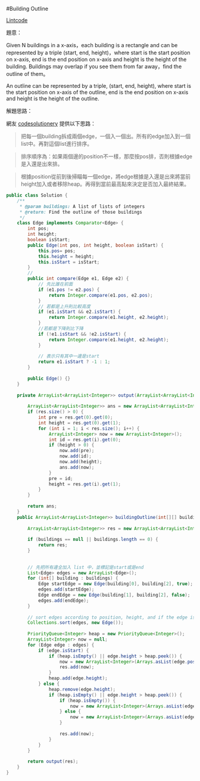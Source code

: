 #Building Outline

[Lintcode](http://www.lintcode.com/en/problem/building-outline/#)

題意：

Given N buildings in a x-axis，each building is a rectangle and can be represented by a triple (start, end, height)，where start is the start position on x-axis, end is the end position on x-axis and height is the height of the building. Buildings may overlap if you see them from far away，find the outline of them。

An outline can be represented by a triple, (start, end, height), where start is the start position on x-axis of the outline, end is the end position on x-axis and height is the height of the outline.



解題思路：

網友 [codesolutionery](https://codesolutiony.wordpress.com/2015/06/01/leetcode-the-skyline-problem-lintcode-building-outline/) 提供以下思路：

>把每一個building拆成兩個edge，一個入一個出。所有的edge加入到一個list中。再對這個list進行排序。

>排序順序為：如果兩個邊的position不一樣，那麼按pos排，否則根據edge是入還是出來排。

>根據position從前到後掃瞄每一個edge，將edge根據是入還是出來將當前height加入或者移除heap。再得到當前最高點來決定是否加入最終結果。

```java
public class Solution {
    /**
     * @param buildings: A list of lists of integers
     * @return: Find the outline of those buildings
     */
    class Edge implements Comparator<Edge> {
        int pos;
        int height;
        boolean isStart;
        public Edge(int pos, int height, boolean isStart) {
            this.pos= pos;
            this.height = height;
            this.isStart = isStart;
        }
        // 
        public int compare(Edge e1, Edge e2) {
            // 先比誰在前面
            if (e1.pos != e2.pos) {
                return Integer.compare(e1.pos, e2.pos);
            }
            // 若都是上升則比較高度
            if (e1.isStart && e2.isStart) {
                return Integer.compare(e1.height, e2.height);
            }
            //若都是下降則比下降
            if (!e1.isStart && !e2.isStart) {
                return Integer.compare(e1.height, e2.height);
            }
            
            // 表示只有其中一邊是start
            return e1.isStart ? -1 : 1;
        }
        
        public Edge() {}
    }
    
    private ArrayList<ArrayList<Integer>> output(ArrayList<ArrayList<Integer>> res) {
        
        ArrayList<ArrayList<Integer>> ans = new ArrayList<ArrayList<Integer>>();
        if (res.size() > 0) {
            int pre = res.get(0).get(0);
            int height = res.get(0).get(1);
            for (int i = 1; i < res.size(); i++) {
                ArrayList<Integer> now = new ArrayList<Integer>();
                int id = res.get(i).get(0);
                if (height > 0) {
                    now.add(pre);
                    now.add(id);
                    now.add(height);
                    ans.add(now);
                }
                pre = id;
                height = res.get(i).get(1);
            }
        }
        
        return ans;
    }
    public ArrayList<ArrayList<Integer>> buildingOutline(int[][] buildings) {
        
        ArrayList<ArrayList<Integer>> res = new ArrayList<ArrayList<Integer>>();
        
        if (buildings == null || buildings.length == 0) {
            return res;
        }
        
        
        // 先把所有邊全加入 list 中，並標記是start或是end
        List<Edge> edges = new ArrayList<Edge>();
        for (int[] building : buildings) {
            Edge startEdge = new Edge(building[0], building[2], true);
            edges.add(startEdge);
            Edge endEdge = new Edge(building[1], building[2], false);
            edges.add(endEdge);
        }
        
        // sort edges according to position, height, and if the edge is start or end
        Collections.sort(edges, new Edge());
        
        PriorityQueue<Integer> heap = new PriorityQueue<Integer>();
        ArrayList<Integer> now = null;
        for (Edge edge : edges) {
            if (edge.isStart) {
                if (heap.isEmpty() || edge.height > heap.peek()) {
                    now = new ArrayList<Integer>(Arrays.asList(edge.pos, edge.height));
                    res.add(now);
                }
                heap.add(edge.height);
            } else {
                heap.remove(edge.height);
                if (heap.isEmpty() || edge.height > heap.peek()) {
                    if (heap.isEmpty()) {
                        now = new ArrayList<Integer>(Arrays.asList(edge.pos, 0));
                    } else {
                        now = new ArrayList<Integer>(Arrays.asList(edge.pos, heap.peek()));
                    }
                    
                    res.add(now);
                }
            }
        }
        
        return output(res);
    }
}

```